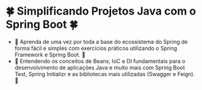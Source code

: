 # :four_leaf_clover: Simplificando Projetos Java com o Spring Boot :four_leaf_clover:

- :dragon: Aprenda de uma vez por toda a base do ecossistema do Spring de forma fácil e simples com exercícios práticos utilizando o Spring Framework e Spring Boot. :dragon:
- :dragon_face: Entendendo os conceitos de Beans, IoC e DI fundamentais para o desenvolvimento de aplicações Java e muito mais com Spring Boot Test, Spring Initializr e as bibliotecas mais utilizadas (Swagger e Feign). :dragon_face:
